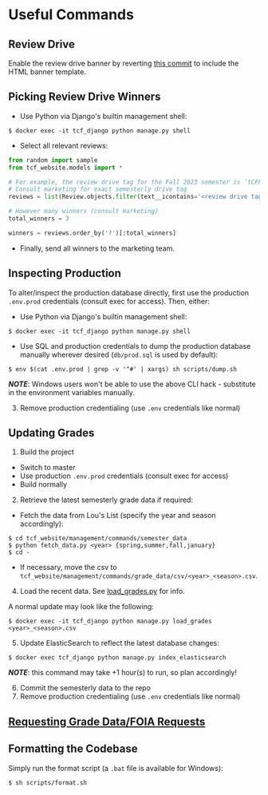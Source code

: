 # Useful Commands

## Review Drive

Enable the review drive banner by reverting [this commit](https://github.com/thecourseforum/theCourseForum2/commit/c16383ff2b987dbfde127da97f5a280cb6e0a210) to include the HTML banner template.

## Picking Review Drive Winners

- Use Python via Django's builtin management shell:

```console
$ docker exec -it tcf_django python manage.py shell
```

- Select all relevant reviews:

```python
from random import sample
from tcf_website.models import *

# For example, the review drive tag for the Fall 2023 semester is `tCFF23`
# Consult marketing for exact semesterly drive tag
reviews = list(Review.objects.filter(text__icontains='<review drive tag>'))

# However many winners (consult marketing)
total_winners = 3

winners = reviews.order_by('?')[:total_winners]
```

- Finally, send all winners to the marketing team.

## Inspecting Production

To alter/inspect the production database directly, first use the production `.env.prod` credentials (consult exec for access). Then, either:

- Use Python via Django's builtin management shell:

```console
$ docker exec -it tcf_django python manage.py shell
```

- Use SQL and production credentials to dump the production database manually wherever desired (`db/prod.sql` is used by default):

```console
$ env $(cat .env.prod | grep -v '^#' | xargs) sh scripts/dump.sh
```

**_NOTE_**: Windows users won't be able to use the above CLI hack - substitute in the environment variables manually.

3. Remove production credentialing (use `.env` credentials like normal)

## Updating Grades

1. Build the project

- Switch to master
- Use production `.env.prod` credentials (consult exec for access)
- Build normally

2. Retrieve the latest semesterly grade data if required:

- Fetch the data from Lou's List (specify the year and season accordingly):

```
$ cd tcf_website/management/commands/semester_data
$ python fetch_data.py <year> {spring,summer,fall,january}
$ cd -
```

- If necessary, move the csv to `tcf_website/management/commands/grade_data/csv/<year>_<season>.csv`.

4. Load the recent data. See [load_grades.py](tcf_website/management/commands/load_grades.py) for info.

A normal update may look like the following:

```console
$ docker exec -it tcf_django python manage.py load_grades <year>_<season>.csv
```

5. Update ElasticSearch to reflect the latest database changes:

```
$ docker exec tcf_django python manage.py index_elasticsearch
```

**_NOTE_**: this command may take +1 hour(s) to run, so plan accordingly!

6. Commit the semesterly data to the repo
7. Remove production credentialing (use `.env` credentials like normal)

## [Requesting Grade Data/FOIA Requests](docs/grade-data.md)

## Formatting the Codebase

Simply run the format script (a `.bat` file is available for Windows):

```console
$ sh scripts/format.sh
```
